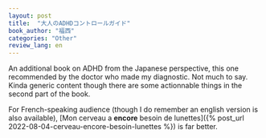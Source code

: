 ```yaml
---
layout: post
title:  "大人のADHDコントロールガイド"
book_author: "福西"
categories: "Other"
review_lang: en
---
```


An additional book on ADHD from the Japanese perspective, this one recommended by the doctor who made my diagnostic. Not much to say. Kinda generic content though there are some actionnable things in the second part of the book.

For French-speaking audience (though I do remember an english version is also available), [Mon cerveau a **encore** besoin de lunettes]({% post_url 2022-08-04-cerveau-encore-besoin-lunettes %}) is far better.